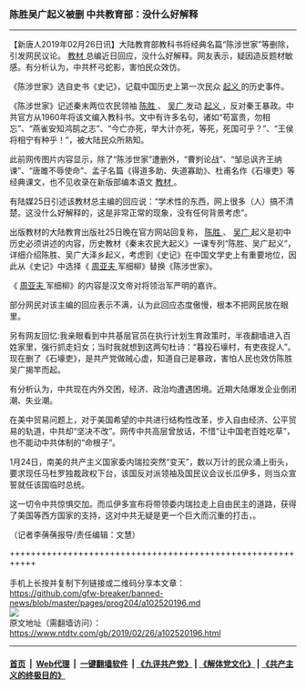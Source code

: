 ### 陈胜吴广起义被删 中共教育部：没什么好解释
------------------------

<div class="post_content">
 <p>
  【新唐人2019年02月26日讯】大陆教育部教科书将经典名篇“陈涉世家”等删除，引发网民议论。
  <a href="https://www.ntdtv.com/gb/教材.htm">
   教材
  </a>
  总编近日回应，没什么好解释。网友表示，疑因造反题材敏感。有分析认为，中共杯弓蛇影，害怕民众效仿。
 </p>
 <p>
  《陈涉世家》选自史书《史记》，记载中国历史上第一次民众
  <a href="https://www.ntdtv.com/gb/起义.htm">
   起义
  </a>
  的历史事件。
 </p>
 <p>
  《陈涉世家》记述秦末两位农民领袖
  <a href="https://www.ntdtv.com/gb/陈胜.htm">
   陈胜
  </a>
  、
  <a href="https://www.ntdtv.com/gb/吴广.htm">
   吴广
  </a>
  发动
  <a href="https://www.ntdtv.com/gb/起义.htm">
   起义
  </a>
  ，反对秦王暴政。中共官方从1960年将该文编入教科书。文中有许多名句，诸如“苟富贵，勿相忘”、“燕雀安知鸿鹄之志”、“今亡亦死，举大计亦死，等死，死国可乎？”、“王侯将相宁有种乎！”，被大陆民众所熟知。
 </p>
 <p>
  此前网传图片内容显示，除了“陈涉世家”遭删外，“曹刿论战”、“邹忌讽齐王纳谏”、“唐雎不辱使命”、孟子名篇《得道多助、失道寡助》、杜甫名作《石壕吏》等经典课文，也不见收录在新版部编本语文
  <a href="https://www.ntdtv.com/gb/教材.htm">
   教材
  </a>
  。
 </p>
 <p>
  有陆媒25日引述该教材总主编的回应说：“学术性的东西，网上很多（人）搞不清楚。这没什么好解释的，这是非常正常的现象，没有任何背景考虑”。
 </p>
 <p>
  出版教材的大陆教育出版社25日晚在官方网站回复称，
  <a href="https://www.ntdtv.com/gb/陈胜.htm">
   陈胜
  </a>
  、
  <a href="https://www.ntdtv.com/gb/吴广.htm">
   吴广
  </a>
  起义是初中历史必须讲述的内容，历史教材《秦末农民大起义》一课专列“陈胜、吴广起义”，详细介绍陈胜、吴广大泽乡起义，考虑到《史记》在中国文学史上有重要地位，因此从《史记》中选择《
  <a href="https://www.ntdtv.com/gb/周亚夫.htm">
   周亚夫
  </a>
  军细柳》替换《陈涉世家》。
 </p>
 <p>
  《
  <a href="https://www.ntdtv.com/gb/周亚夫.htm">
   周亚夫
  </a>
  军细柳》的内容是汉文帝对将领治军严明的嘉许。
 </p>
 <p>
  部分网民对该主编的回应表示不满，认为此回应态度傲慢，根本不把网民放在眼里。
 </p>
 <p>
  另有网友回忆:我亲眼看到中共基层官员在执行计划生育政策时，半夜翻墙进入百姓家里，强行抓走妇女；当时我就想到这两句杜诗：“暮投石壕村，有吏夜捉人”。现在删了《石壕吏》，是共产党做贼心虚，知道自己是暴政，害怕人民也效仿陈胜吴广揭竿而起。
 </p>
 <p>
  有分析认为，中共现在内外交困，经济、政治均遭遇困境。近期大陆爆发企业倒闭潮、失业潮。
 </p>
 <p>
  在美中贸易问题上，对于美国希望的中共进行结构性改革，步入自由经济、公平贸易的轨道，中共却“坚决不改”。网传中共高层曾放话，不惜“让中国老百姓吃草”，也不能动中共体制的“命根子”。
 </p>
 <p>
  1月24日，南美的共产主义国家委内瑞拉突然“变天”，数以万计的民众涌上街头，要求现任马杜罗独裁政权下台，该国反对派领袖及国民议会议长瓜伊多，则当众宣誓就任该国临时总统。
 </p>
 <p>
  这一切令中共惊惧交加。而瓜伊多宣布将带领委内瑞拉走上自由民主的道路，获得了美国等西方国家的支持，这对中共无疑是更一个巨大而沉重的打击，。
 </p>
 <p>
  （记者李蒨蒨报导/责任编辑：文慧）
 </p>
 <div class="single_ad">
 </div>
</div>

+++++++++++++++++++++++++++++++++++++++++++++++++++++++++++<br/><br/>
手机上长按并复制下列链接或二维码分享本文章：<br/>
https://github.com/gfw-breaker/banned-news/blob/master/pages/prog204/a102520196.md <br/>
<a href='https://github.com/gfw-breaker/banned-news/blob/master/pages/prog204/a102520196.md'><img src='https://github.com/gfw-breaker/banned-news/blob/master/pages/prog204/a102520196.md.png'/></a> <br/>
原文地址（需翻墙访问）：https://www.ntdtv.com/gb/2019/02/26/a102520196.html


------------------------
#### [首页](https://github.com/gfw-breaker/banned-news/blob/master/README.md) &nbsp;|&nbsp; [Web代理](https://github.com/labour-camp/helloworld) &nbsp;|&nbsp; [一键翻墙软件](https://github.com/gfw-breaker/nogfw/blob/master/README.md) &nbsp;| [《九评共产党》](https://github.com/gfw-breaker/9ping.md/blob/master/README.md#九评之一评共产党是什么) | [《解体党文化》](https://github.com/gfw-breaker/jtdwh.md/blob/master/README.md) | [《共产主义的终极目的》](https://github.com/gfw-breaker/gczydzjmd.md/blob/master/README.md)

